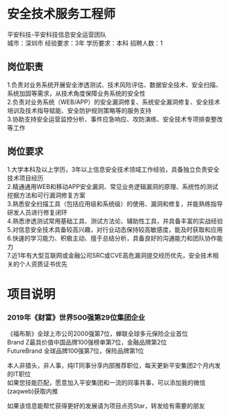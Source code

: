 # 安全技术服务工程师
平安科技-平安科技信息安全运营团队  
城市：深圳市 经验要求：3年 学历要求：本科  招聘人数：1

## 岗位职责
1.负责对业务系统开展安全渗透测试、技术风险评估、数据安全技术、安全扫描、系统加固等需求，从技术角度保障业务系统的安全性   
2.负责对业务系统（WEB/APP）的安全漏洞修复、系统安全漏洞修复、安全技术培训及技术指导赋能、安全防护规则策略等的服务支持   
3.协助支持安全运营监控分析、事件应急响应、攻防演练、安全技术专项排查整改等工作

## 岗位要求
1.大学本科及以上学历，3年以上信息安全技术领域工作经验，具备独立负责安全技术项目经历   
2.精通通用WEB和移动APP安全漏洞、常见业务逻辑漏洞的原理、系统性的测试挖掘方法和可行漏洞修复方案   
3.熟悉安全扫描工具（包括应用级和系统级）的使用、漏洞和修复，并能熟练指导研发人员进行修复闭环   
4.熟悉渗透测试常用基础工具、测试方法论、辅助性工具，并具备丰富的实战经验   
5.对信息安全技术具备较高兴趣，对行业动态保持较高敏感度，能及时获取和应用   
6.快速的学习能力、积极主动、擅于总结分析，具备良好的沟通能力和团队协作能力   
7.近1年有大型互联网或金融公司SRC或CVE高危漏洞提交经历优先，安全技术相关的个人资质证书优先

# 项目说明

### 2019年《财富》世界500强第29位集团企业
《福布斯》全球上市公司2000强第7位，蝉联全球多元保险企业首位  
Brand Z最具价值中国品牌100强榜单第7位，金融品牌第2位  
FutureBrand 全球品牌100强第7位，保险品牌第1位

本人非猎头，非人事，纯IT同事分享内部推荐职位，每天更新平安集团2个月内发的IT职位  
如果您技能匹配，愿意加入平安集团和一流的同事共事，可以添加我的微信(zaqweb)获取内推 

如果该信息能帮忙获得更好的发展请为项目点亮Star，转发给有需要的朋友




